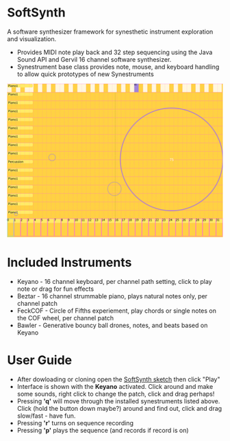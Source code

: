 # SoftSynth

A software synthesizer framework for synesthetic instrument exploration and visualization.

- Provides MIDI note play back and 32 step sequencing using the Java Sound API and Gervil 16 channel software synthesizer.
- Synestrument base class provides note, mouse, and keyboard handling to allow quick prototypes of new Synestruments

![image](frames/softSynth02598.png)

# Included Instruments
- Keyano - 16 channel keyboard, per channel path setting, click to play note or drag for fun effects
- Beztar - 16 channel strummable piano, plays natural notes only, per channel patch
- FeckCOF - Circle of Fifths experiement, play chords or single notes on the COF wheel, per channel patch
- Bawler - Generative bouncy ball drones, notes, and beats based on Keyano

# User Guide
- After dowloading or cloning open the [SoftSynth sketch](SoftSynth.pde) then click "Play"
- Interface is shown with the **Keyano** activated.  Click around and make some sounds, right click to change the patch, click and drag perhaps!
- Pressing **'q'** will move through the installed synestruments listed above.  Click (hold the button down maybe?) around and find out, click and drag slow/fast - have fun.
- Pressing **'r'** turns on sequence recording
- Pressing **'p'** plays the sequence (and records if record is on)
